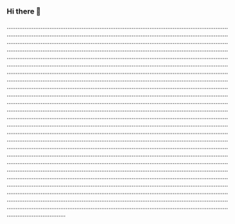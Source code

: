 ### Hi there 👋

.............................................................................................................................................................................................................................................................................................................................................................................................................................................................................................................................................................................................................................................................................................................................................................................................................................................................................................................................................................................................................................................................................................................................................................................................................................................................................................................................................................................................................................................................................................................................................................................................................................................................................................................................................................................................................................................................................................................................................................................................................................................................................................................................................................................................................................................................................................................................................................................................................................................................................................................................................................................................................................................................................................................................................................................................................................................................................................................................................................................................................................................................................................................................................................................................................................................................